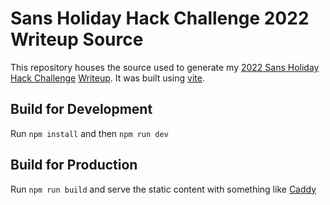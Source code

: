 # Sans Holiday Hack Challenge 2022 Writeup Source

This repository houses the source used to generate my [2022 Sans Holiday Hack Challenge](https://www.sans.org/mlp/holiday-hack-challenge/) [Writeup](https://2022.holidayhackchallenge.bluefootedboobie.com).
It was built using [vite](https://vitejs.dev/).

## Build for Development
Run `npm install` and then `npm run dev`

## Build for Production
Run `npm run build` and serve the static content with something like [Caddy](https://caddyserver.com/)

